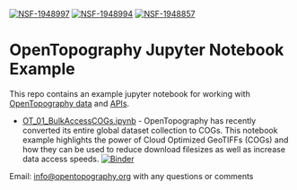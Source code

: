 [![NSF-1948997](https://img.shields.io/badge/NSF-1948997-blue.svg)](https://nsf.gov/awardsearch/showAward?AWD_ID=1948997) 
[![NSF-1948994](https://img.shields.io/badge/NSF-1948994-blue.svg)](https://nsf.gov/awardsearch/showAward?AWD_ID=1948994)
[![NSF-1948857](https://img.shields.io/badge/NSF-1948857-blue.svg)](https://nsf.gov/awardsearch/showAward?AWD_ID=1948857)

# OpenTopography Jupyter Notebook Example

This repo contains an example jupyter notebook for working with [OpenTopography data](https://opentopography.org/) and [APIs](https://opentopography.org/developers#API).

* [OT_01_BulkAccessCOGs.ipynb](https://github.com/earthcube2021/ec21_beckley_etal/blob/main/OT_01_BulkAccessCOGs.ipynb) - OpenTopography has recently converted its entire global dataset collection to COGs. This notebook example highlights the power of Cloud Optimized GeoTIFFs (COGs) and how they can be used to reduce download filesizes as well as increase data access speeds.
[![Binder](https://mybinder.org/badge_logo.svg)](https://mybinder.org/v2/gh/OpenTopography/Jupyter/main?filepath=OT_01_BulkAccessCOGs.ipynb)

Email: info@opentopography.org with any questions or comments
